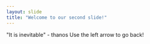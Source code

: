 ```yaml
---
layout: slide
title: "Welcome to our second slide!"
---
```

"It is inevitable" - thanos
Use the left arrow to go back!
